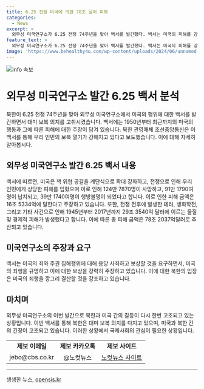 ```yaml
---
title: 6.25 전쟁 미국에 의한 78조 달러 피해
categories:
  - News
excerpt: >
  외무성 미국연구소가 6.25 전쟁 74주년을 맞아 백서를 발간했다. 백서는 미국의 피해를 강력히 주장하며 북한의 대미 보복 의지를 고취시켰다. 또한, 1950년부터 현재까지의 미국의 행동과 그로 인한 피해에 대해 상세히 기술했다. 이로써 미국의 죄과에 대해 사과하고 보상할 것을 촉구하며 긴장을 고조시켰다.
feature_text: >
  외무성 미국연구소가 6.25 전쟁 74주년을 맞아 백서를 발간했다. 백서는 미국의 피해를 강력히 주장하며 북한의 대미 보복 의지를 고취시켰다. 또한, 1950년부터 현재까지의 미국의 행동과 그로 인한 피해에 대해 상세히 기술했다. 이로써 미국의 죄과에 대해 사과하고 보상할 것을 촉구하며 긴장을 고조시켰다.
image: 'https://www.behealthy4u.com/wp-content/uploads/2024/06/unnamed-file.png'
---
```


<p><img src="https://www.behealthy4u.com/wp-content/uploads/2024/06/unnamed-file.png" alt="info 속보" /></p>

<h1>외무성 미국연구소 발간 6.25 백서 분석</h1>

<p data-ke-size="size16">북한이 6.25 전쟁 74주년을 맞아 외무성 미국연구소에서 미국의 행위에 대한 백서를 발간하면서 대미 보복 의지를 고취시켰습니다. 백서에는 1950년부터 최근까지의 미국의 행동과 그에 따른 피해에 대한 주장이 담겨 있습니다. 북한 관영매체 조선중앙통신은 이 백서를 통해 우리 인민의 보복 열기가 강해지고 있다고 보도했습니다. 이에 대해 자세히 알아봅시다.</p>

<h2 data-ke-size="size26">외무성 미국연구소 발간 6.25 백서 내용</h2>

<p data-ke-size="size16">백서에 따르면, 미국은 핵 위협 공갈을 계단식으로 확대 강화하고, 전쟁으로 인해 우리 인민에게 상당한 피해를 입혔으며 이로 인해 124만 7870명이 사망하고, 91만 1790여명이 납치되고, 39만 1740여명이 행방불명이 되었다고 합니다. 이로 인한 피해 금액은 16조 5334억에 달한다고 주장하고 있습니다. 또한, 전쟁 전후에 발생한 테러, 생화학전, 그리고 기타 사건으로 인해 1945년부터 2017년까지 29조 3540억 달러에 이르는 물질 및 경제적 피해가 발생했다고 합니다. 이에 따른 총 피해 금액은 78조 2037억달러로 추산되고 있습니다.</p>

<h2 data-ke-size="size26">미국연구소의 주장과 요구</h2>

<p data-ke-size="size16">백서는 미국의 죄와 주권 침해행위에 대해 응당 사죄하고 보상할 것을 요구하면서, 미국의 죄행을 규명하고 이에 대한 보상을 강력히 주장하고 있습니다. 이에 대한 북한의 입장은 미국의 죄행을 깡그리 결산할 것을 강조하고 있습니다.</p>

<h2 data-ke-size="size26">마치며</h2>

<p data-ke-size="size16">외무성 미국연구소의 이번 발간으로 북한과 미국 간의 갈등이 다시 한번 고조되고 있는 상황입니다. 이번 백서를 통해 북한은 대미 보복 의지를 다지고 있으며, 미국과 북한 간의 긴장이 고조되고 있습니다. 이러한 상황에서 국제사회의 관심이 필요한 상황입니다.</p>

<table>
  <tr>
    <td style="text-align: center; height: 17px;"><b>제보 이메일</b></td>
    <td style="text-align: center; height: 17px;"><b>제보 카카오톡</b></td>
    <td style="text-align: center; height: 17px;"><b>제보 사이트</b></td>
  </tr>
  <tr>
    <td style="text-align: center; height: 17px;">jebo@cbs.co.kr</td>
    <td style="text-align: center; height: 17px;">@노컷뉴스</td>
    <td style="text-align: center; height: 17px;"><a href="https://url.kr/b71afn">노컷뉴스 사이트</a></td>
  </tr>
</table>

<hr>
생생한 뉴스, <a href="https://opensis.kr" rel="dofollow">opensis.kr</a>


